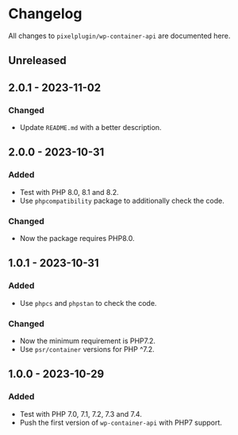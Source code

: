# Changelog

All changes to `pixelplugin/wp-container-api` are documented here.

## Unreleased

## 2.0.1 - 2023-11-02

### Changed

- Update `README.md` with a better description.

## 2.0.0 - 2023-10-31

### Added

- Test with PHP 8.0, 8.1 and 8.2.
- Use `phpcompatibility` package to additionally check the code.

### Changed

- Now the package requires PHP8.0.

## 1.0.1 - 2023-10-31

### Added

- Use `phpcs` and `phpstan` to check the code.

### Changed

- Now the minimum requirement is PHP7.2.
- Use `psr/container` versions for PHP ^7.2.

## 1.0.0 - 2023-10-29

### Added

- Test with PHP 7.0, 7.1, 7.2, 7.3 and 7.4.
- Push the first version of `wp-container-api` with PHP7 support.
